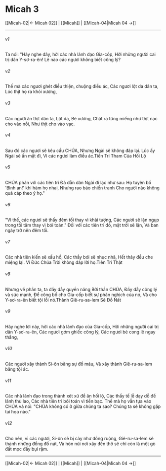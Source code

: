 # Micah 3

[[Micah-02|← Micah 02]] | [[Micah]] | [[Micah-04|Micah 04 →]]
***



###### v1 
Ta nói: "Hãy nghe đây, hỡi các nhà lãnh đạo Gia-cốp, Hỡi những người cai trị dân Y-sơ-ra-ên! Lẽ nào các ngươi không biết công lý? 

###### v2 
Thế mà các ngươi ghét điều thiện, chuộng điều ác, Các ngươi lột da dân ta, Lóc thịt họ ra khỏi xương, 

###### v3 
Các ngươi ăn thịt dân ta, Lột da, Bẻ xương, Chặt ra từng miếng như thịt nạc cho vào nồi, Như thịt cho vào vạc. 

###### v4 
Sau đó các ngươi sẽ kêu cầu CHÚA, Nhưng Ngài sẽ không đáp lại. Lúc ấy Ngài sẽ ẩn mặt đi, Vì các ngươi làm điều ác.Tiên Tri Tham Của Hối Lộ 

###### v5 
CHÚA phán với các tiên tri Đã dẫn dân Ngài đi lạc như sau: Họ tuyên bố 'Bình an!' khi hàm họ nhai, Nhưng rao báo chiến tranh Cho người nào không quà cáp theo ý họ." 

###### v6 
"Vì thế, các ngươi sẽ thấy đêm tối thay vì khải tượng, Các ngươi sẽ lặn ngụp trong tối tăm thay vì bói toán." Đối với các tiên tri đó, mặt trời sẽ lặn, Và ban ngày trở nên đêm tối. 

###### v7 
Các nhà tiên kiến sẽ xấu hổ, Các thầy bói sẽ nhục nhã, Hết thảy đều che miệng lại. Vì Đức Chúa Trời không đáp lời họ.Tiên Tri Thật 

###### v8 
Nhưng về phần ta, ta đầy dẫy quyền năng Bởi thần CHÚA, Đầy dẫy công lý và sức mạnh, Để công bố cho Gia-cốp biết sự phản nghịch của nó, Và cho Y-sơ-ra-ên biết tội lỗi nó.Thành Giê-ru-sa-lem Sẽ Đổ Nát 

###### v9 
Hãy nghe lời này, hỡi các nhà lãnh đạo của Gia-cốp, Hỡi những người cai trị dân Y-sơ-ra-ên, Các ngươi gớm ghiếc công lý, Các ngươi bẻ cong lẽ ngay thẳng, 

###### v10 
Các ngươi xây thành Si-ôn bằng sự đổ máu, Và xây thành Giê-ru-sa-lem bằng tội ác. 

###### v11 
Các nhà lãnh đạo trong thành xét xử để ăn hối lộ, Các thầy tế lễ dạy dỗ để lãnh thù lao, Các nhà tiên tri bói toán vì tiền bạc. Thế mà họ vẫn tựa vào CHÚA và nói: "CHÚA không có ở giữa chúng ta sao? Chúng ta sẽ không gặp tai họa nào." 

###### v12 
Cho nên, vì các ngươi, Si-ôn sẽ bị cày như đồng ruộng, Giê-ru-sa-lem sẽ thành những đống đổ nát, Và hòn núi nơi xây đền thờ sẽ chỉ còn là một gò đất mọc đầy bụi rậm.

***
[[Micah-02|← Micah 02]] | [[Micah]] | [[Micah-04|Micah 04 →]]
